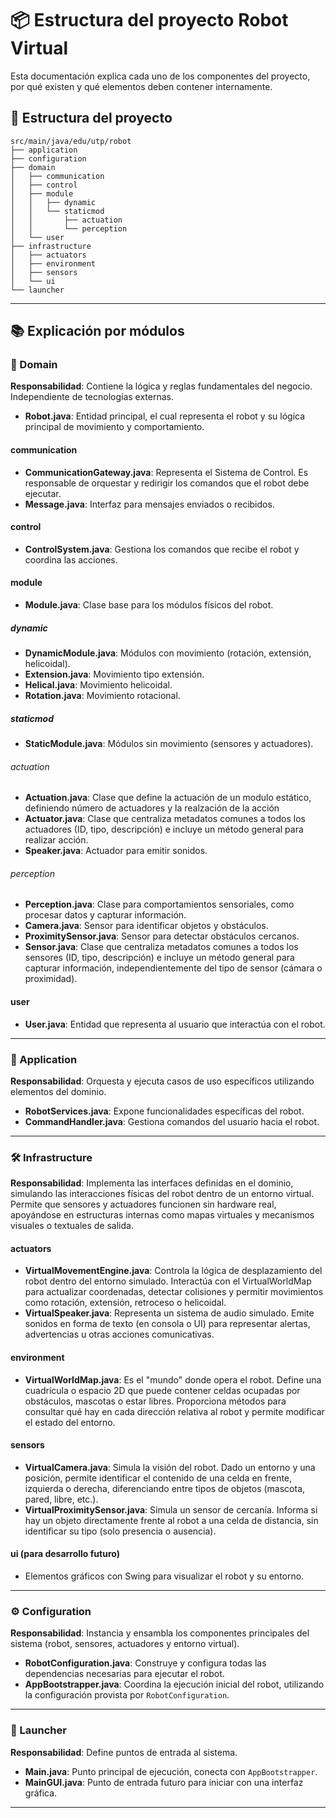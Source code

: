 # 📦 Estructura del proyecto Robot Virtual

Esta documentación explica cada uno de los componentes del proyecto, por qué existen y qué elementos deben contener internamente.

## 🌳 Estructura del proyecto

```
src/main/java/edu/utp/robot
├── application
├── configuration
├── domain
│   ├── communication
│   ├── control
│   ├── module
│   │   ├── dynamic
│   │   └── staticmod
│   │       ├── actuation
│   │       └── perception
│   └── user
├── infrastructure
│   ├── actuators
│   ├── environment
│   ├── sensors
│   └── ui
└── launcher
```

---

## 📚 Explicación por módulos

### 🧠 Domain

**Responsabilidad**: Contiene la lógica y reglas fundamentales del negocio. Independiente de tecnologías externas.

* **Robot.java**: Entidad principal, el cual representa el robot y su lógica principal de movimiento y comportamiento.

#### communication

* **CommunicationGateway.java**: Representa el Sistema de Control. Es responsable de orquestar y redirigir los comandos que el robot debe ejecutar.
* **Message.java**: Interfaz para mensajes enviados o recibidos.

#### control

* **ControlSystem.java**: Gestiona los comandos que recibe el robot y coordina las acciones.

#### module

* **Module.java**: Clase base para los módulos físicos del robot.

##### dynamic

* **DynamicModule.java**: Módulos con movimiento (rotación, extensión, helicoidal).
* **Extension.java**: Movimiento tipo extensión.
* **Helical.java**: Movimiento helicoidal.
* **Rotation.java**: Movimiento rotacional.

##### staticmod

* **StaticModule.java**: Módulos sin movimiento (sensores y actuadores).

###### actuation

* **Actuation.java**: Clase que define la actuación de un modulo estático, definiendo número de actuadores y la realzación de la acción
* **Actuator.java**: Clase que centraliza metadatos comunes a todos los actuadores (ID, tipo, descripción) e incluye un método general para realizar acción.
* **Speaker.java**: Actuador para emitir sonidos.

###### perception

* **Perception.java**: Clase para comportamientos sensoriales, como procesar datos y capturar información.
* **Camera.java**: Sensor para identificar objetos y obstáculos.
* **ProximitySensor.java**: Sensor para detectar obstáculos cercanos.
* **Sensor.java**: Clase que centraliza metadatos comunes a todos los sensores (ID, tipo, descripción) e incluye un método general para capturar información, independientemente del tipo de sensor (cámara o proximidad).

#### user

* **User.java**: Entidad que representa al usuario que interactúa con el robot.

---

### 🎯 Application

**Responsabilidad**: Orquesta y ejecuta casos de uso específicos utilizando elementos del dominio.

* **RobotServices.java**: Expone funcionalidades específicas del robot.
* **CommandHandler.java**: Gestiona comandos del usuario hacia el robot.

---

### 🛠 Infrastructure

**Responsabilidad**: Implementa las interfaces definidas en el dominio, simulando las interacciones físicas del robot dentro de un entorno virtual. Permite que sensores y actuadores funcionen sin hardware real, apoyándose en estructuras internas como mapas virtuales y mecanismos visuales o textuales de salida.
#### actuators

* **VirtualMovementEngine.java**: Controla la lógica de desplazamiento del robot dentro del entorno simulado. Interactúa con el VirtualWorldMap para actualizar coordenadas, detectar colisiones y permitir movimientos como rotación, extensión, retroceso o helicoidal.
* **VirtualSpeaker.java**: Representa un sistema de audio simulado. Emite sonidos en forma de texto (en consola o UI) para representar alertas, advertencias u otras acciones comunicativas.

#### environment

* **VirtualWorldMap.java**: Es el "mundo" donde opera el robot. Define una cuadrícula o espacio 2D que puede contener celdas ocupadas por obstáculos, mascotas o estar libres. Proporciona métodos para consultar qué hay en cada dirección relativa al robot y permite modificar el estado del entorno.

#### sensors

* **VirtualCamera.java**: Simula la visión del robot. Dado un entorno y una posición, permite identificar el contenido de una celda en frente, izquierda o derecha, diferenciando entre tipos de objetos (mascota, pared, libre, etc.).
* **VirtualProximitySensor.java**: Simula un sensor de cercanía. Informa si hay un objeto directamente frente al robot a una celda de distancia, sin identificar su tipo (solo presencia o ausencia).

#### ui (para desarrollo futuro)

* Elementos gráficos con Swing para visualizar el robot y su entorno.

---

### ⚙️ Configuration

**Responsabilidad**: Instancia y ensambla los componentes principales del sistema (robot, sensores, actuadores y entorno virtual).

* **RobotConfiguration.java**: Construye y configura todas las dependencias necesarias para ejecutar el robot.
* **AppBootstrapper.java**: Coordina la ejecución inicial del robot, utilizando la configuración provista por `RobotConfiguration`.

---

### 🚀 Launcher

**Responsabilidad**: Define puntos de entrada al sistema.

* **Main.java**: Punto principal de ejecución, conecta con `AppBootstrapper`.
* **MainGUI.java**: Punto de entrada futuro para iniciar con una interfaz gráfica.

---
